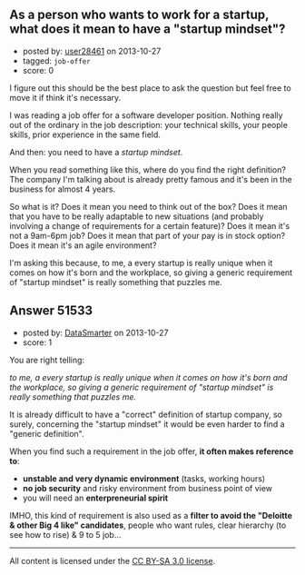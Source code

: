 ## As a person who wants to work for a startup, what does it mean to have a "startup mindset"?

- posted by: [user28461](https://stackexchange.com/users/-1/28461-user28461) on 2013-10-27
- tagged: `job-offer`
- score: 0

<p>I figure out this should be the best place to ask the question but feel free to move it if think it's necessary.</p>

<p>I was reading a job offer for a software developer position. Nothing really out of the ordinary in the job description: your technical skills, your people skills, prior experience in the same field.</p>

<p>And then: you need to have a <em>startup mindset</em>.</p>

<p>When you read something like this, where do you find the right definition? The company I'm talking about is already pretty famous and it's been in the business for almost 4 years.</p>

<p>So what is it? Does it mean you need to think out of the box? Does it mean that you have to be really adaptable to new situations (and probably involving a change of requirements for a certain feature)? Does it mean it's not a 9am-6pm job? Does it mean that part of your pay is in stock option? Does it mean it's an agile environment?</p>

<p>I'm asking this because, to me, a every startup is really unique when it comes on how it's born and the workplace, so giving a generic requirement of "startup mindset" is really something that puzzles me.</p>



## Answer 51533

- posted by: [DataSmarter](https://stackexchange.com/users/-1/27274-datasmarter) on 2013-10-27
- score: 1

<p>You are right telling:</p>

<p><em>to me, a every startup is really unique when it comes on how it's born and the workplace, so giving a generic requirement of "startup mindset" is really something that puzzles me.</em></p>

<p>It is already difficult to have a "correct" definition of startup company, so surely, concerning the "startup mindset" it would be even harder to find a "generic definition".</p>

<p>When you find such a requirement in the job offer, <strong>it often makes reference to</strong>:</p>

<ul>
<li><strong>unstable and very dynamic environment</strong> (tasks, working hours)</li>
<li><strong>no job security</strong> and risky environment from business point of view</li>
<li>you will need an <strong>enterpreneurial spirit</strong></li>
</ul>

<p>IMHO, this kind of requirement is also used as a <strong>filter to avoid the "Deloitte &amp; other Big 4 like" candidates</strong>, people who want rules, clear hierarchy (to see how to rise) &amp; 9 to 5 job...</p>




---

All content is licensed under the [CC BY-SA 3.0 license](https://creativecommons.org/licenses/by-sa/3.0/).

